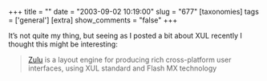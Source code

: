 +++
title = ""
date = "2003-09-02 10:19:00"
slug = "677"
[taxonomies]
tags = ['general']
[extra]
show_comments = "false"
+++

It’s not quite my thing, but seeing as I posted a bit about XUL recently I thought this might be interesting:

> [Zulu](http://zulu.netspedition.com/zulu/main/overview.shtml) is a layout engine for producing rich cross-platform user interfaces, using XUL standard and Flash MX technology
